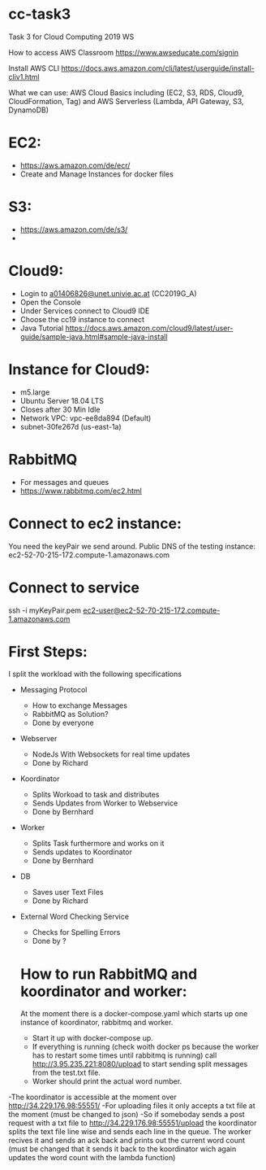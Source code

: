 # cc-task3
Task 3 for Cloud Computing 2019 WS

How to access AWS Classroom
https://www.awseducate.com/signin


Install AWS CLI
https://docs.aws.amazon.com/cli/latest/userguide/install-cliv1.html

What we can use:
AWS Cloud Basics including (EC2, S3, RDS, Cloud9, CloudFormation, Tag) and AWS Serverless (Lambda, API Gateway, S3, DynamoDB)

# EC2:
- https://aws.amazon.com/de/ecr/
- Create and Manage Instances for docker files

# S3:
- https://aws.amazon.com/de/s3/
- 

# Cloud9:
- Login to a01406826@unet.univie.ac.at (CC2019G_A)
- Open the Console
- Under Services connect to Cloud9 IDE
- Choose the cc19 instance to connect
- Java Tutorial https://docs.aws.amazon.com/cloud9/latest/user-guide/sample-java.html#sample-java-install

# Instance for Cloud9:
- m5.large
- Ubuntu Server 18.04 LTS
- Closes after 30 Min Idle
- Network VPC: vpc-ee8da894 (Default)
- subnet-30fe267d (us-east-1a)

# RabbitMQ
- For messages and queues
- https://www.rabbitmq.com/ec2.html

# Connect to ec2 instance:
You need the keyPair we send around.
Public DNS of the testing instance: ec2-52-70-215-172.compute-1.amazonaws.com

# Connect to service
ssh -i myKeyPair.pem ec2-user@ec2-52-70-215-172.compute-1.amazonaws.com

# First Steps:
I split the workload with the following specifications
- Messaging Protocol
  - How to exchange Messages
  - RabbitMQ as Solution?
  - Done by everyone
  
- Webserver
  - NodeJs With Websockets for real time updates
  - Done by Richard
  
- Koordinator
  - Splits Workoad to task and distributes
  - Sends Updates from Worker to Webservice
  - Done by Bernhard


- Worker
  - Splits Task furthermore and works on it
  - Sends updates to Koordinator
  - Done by Bernhard

- DB
  - Saves user Text Files
  - Done by Richard


- External Word Checking Service
  - Checks for Spelling Errors
  - Done by ?
  
  
  # How to run RabbitMQ and koordinator and worker:
  At the moment there is a docker-compose.yaml which starts up one instance of koordinator, rabbitmq and worker. 
  - Start it up with docker-compose up. 
  - If everything is running (check woith docker ps because the worker has to restart some times until rabbitmq is running) call http://3.95.235.221:8080/upload to start sending split messages from the test.txt file. 
  - Worker should print the actual word number. 
 
 -The koordinator is accessible at the moment over http://34.229.176.98:55551/ 
 -For uploading files it only accepts a txt file at the moment (must be changed to json) 
    -So if someboday sends a post request with a txt file to http://34.229.176.98:55551/upload the koordinator splits the text file line wise and sends each line in the queue. The worker recives it and sends an ack back and prints out the current word count (must be changed that it sends it back to the koordinator wich again updates the word count with the lambda function)


